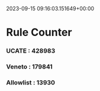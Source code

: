 2023-09-15 09:16:03.151649+00:00
# Rule Counter 
 ### UCATE : 428983

 ### Veneto : 179841

 ### Allowlist : 13930